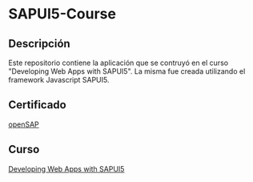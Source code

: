 # SAPUI5-Course
## Descripción
Este repositorio contiene la aplicación que se contruyó en el curso "Developing Web Apps with SAPUI5".
La misma fue creada utilizando el framework Javascript SAPUI5.

## Certificado
[openSAP](https://open.sap.com/verify/xocor-tabut-zifik-huvef-vocyh)

## Curso
[Developing Web Apps with SAPUI5](https://open.sap.com/courses/ui51)
